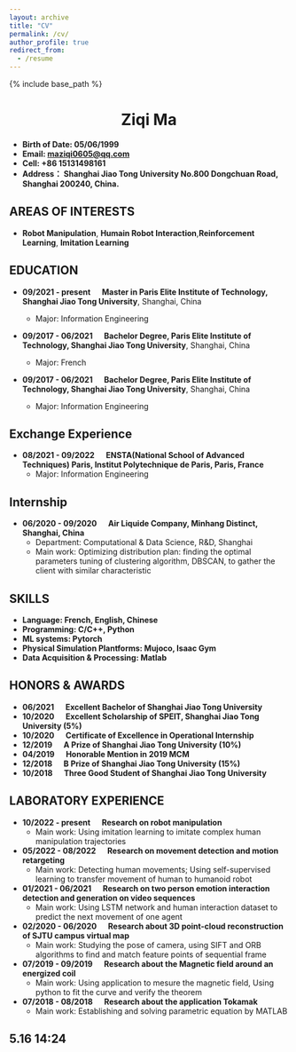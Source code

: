 ```yaml
---
layout: archive
title: "CV"
permalink: /cv/
author_profile: true
redirect_from:
  - /resume
---
```


{% include base_path %}

<h1 style="text-align:center">Ziqi Ma</h1>

* **Birth of Date: 05/06/1999**
* **Email: maziqi0605@qq.com**
* **Cell: +86 15131498161**
* **Address： Shanghai Jiao Tong University No.800 Dongchuan Road, Shanghai 200240, China.**


## AREAS OF INTERESTS

- **Robot Manipulation**, **Humain Robot Interaction**,**Reinforcement Learning**, **Imitation Learning**


## EDUCATION

* **09/2021 - present &ensp;&ensp; Master in Paris Elite Institute of Technology, Shanghai Jiao Tong University**, Shanghai, China
  * Major: Information Engineering

* **09/2017 - 06/2021  &ensp;&ensp; Bachelor Degree, Paris Elite Institute of Technology, Shanghai Jiao Tong University**, Shanghai, China
  * Major: French

* **09/2017 - 06/2021  &ensp;&ensp; Bachelor Degree, Paris Elite Institute of Technology, Shanghai Jiao Tong University**, Shanghai, China
  * Major: Information Engineering
  
## Exchange Experience

* **08/2021 - 09/2022 &ensp;&ensp; ENSTA(National School of Advanced Techniques) Paris, Institut Polytechnique de Paris, Paris, France**
  * Major: Information Engineering

## Internship
* **06/2020 - 09/2020 &ensp;&ensp; Air Liquide Company, Minhang Distinct, Shanghai, China**
  * Department: Computational & Data Science, R&D, Shanghai
  * Main work: Optimizing distribution plan: finding the optimal parameters tuning of clustering algorithm, DBSCAN, to gather the client with similar characteristic

## SKILLS

- **Language: French, English, Chinese**
- **Programming: C/C++, Python**
- **ML systems: Pytorch**
- **Physical Simulation Plantforms: Mujoco, Isaac Gym**
- **Data Acquisition & Processing: Matlab**


## HONORS & AWARDS
- **06/2021 &ensp;&ensp; Excellent Bachelor of Shanghai Jiao Tong University**
- **10/2020 &ensp;&ensp; Excellent Scholarship of SPEIT, Shanghai Jiao Tong University (5%)**
- **10/2020 &ensp;&ensp; Certificate of Excellence in Operational Internship**
- **12/2019 &ensp;&ensp; A Prize of Shanghai Jiao Tong University (10%)**
- **04/2019 &ensp;&ensp; Honorable Mention in 2019 MCM**
- **12/2018 &ensp;&ensp; B Prize of Shanghai Jiao Tong University (15%)**
- **10/2018 &ensp;&ensp; Three Good Student of Shanghai Jiao Tong University**



## LABORATORY EXPERIENCE
* **10/2022 - present &ensp;&ensp; Research on robot manipulation**
  * Main work: Using imitation learning to imitate complex human manipulation trajectories
* **05/2022 - 08/2022 &ensp;&ensp; Research on movement detection and motion retargeting**
  * Main work: Detecting human movements; Using self-supervised learning to transfer movement of human to humanoid robot
* **01/2021 - 06/2021 &ensp;&ensp; Research on two person emotion interaction detection and generation on video sequences**
  * Main work: Using LSTM network and human interaction dataset to predict the next movement of one agent
* **02/2020 - 06/2020 &ensp;&ensp; Research about 3D point-cloud reconstruction of SJTU campus virtual map**
  * Main work: Studying the pose of camera, using SIFT and ORB algorithms to find and match feature points of sequential frame
* **07/2019 - 09/2019 &ensp;&ensp; Research about the Magnetic field around an energized coil**
  * Main work: Using application to mesure the magnetic field, Using python to fit the curve and verify the theorem
* **07/2018 - 08/2018 &ensp;&ensp; Research about the application Tokamak**
  * Main work: Establishing and solving parametric equation by MATLAB

## 5.16 14:24
